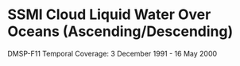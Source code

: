 # SSMI Cloud Liquid Water Over Oceans (Ascending/Descending)
DMSP-F11 Temporal Coverage: 3 December 1991 - 16 May 2000
